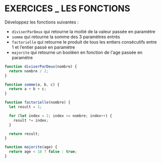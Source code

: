 # EXERCICES \_ LES FONCTIONS

Développez les fonctions suivantes :

- <code>diviserParDeux</code> qui retourne la moitié de la valeur passée en paramètre
- <code>somme</code> qui retourne la somme des 3 paramètres entrés
- <code>factorielle</code> qui retourne le produit de tous les entiers consécutifs entre 1 et l’entier passé en paramètre
- <code>majorite</code> qui retourne un booléen en fonction de l'age passée en paramètre

```js
function diviserParDeux(nombre) {
  return nombre / 2;
}
```

```js
function somme(a, b, c) {
  return a + b + c;
}
```

```js
function factorielle(nombre) {
  let result = 1;

  for (let index = 2; index <= nombre; index++) {
    result *= index;
  }

  return result;
}
```

```js
function majorite(age) {
  return age < 18 ? false : true;
}
```
